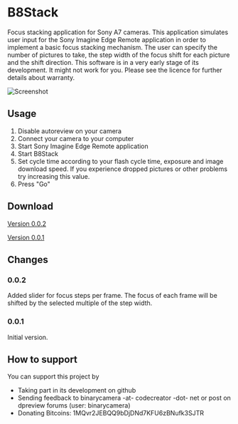 # B8Stack
Focus stacking application for Sony A7 cameras.
This application simulates user input for the Sony Imagine Edge Remote application in order to implement a basic focus stacking mechanism. The user can specify the number of pictures to take, the step width of the focus shift for each picture and the shift direction. This software is in a very early stage of its development. It might not work for you. Please see the licence for further details about warranty.

![Screenshot](https://github.com/binarycamera/b8stack/raw/master/site/screenshot.png)

## Usage
1. Disable autoreview on your camera
2. Connect your camera to your computer
3. Start Sony Imagine Edge Remote application
4. Start B8Stack
5. Set cycle time according to your flash cycle time, exposure and image download speed. If you experience dropped pictures or other problems try increasing this value.
6. Press "Go"

## Download
[Version 0.0.2](https://github.com/binarycamera/b8stack/raw/master/builds/0.0.2/B8Stack.exe)

[Version 0.0.1](https://github.com/binarycamera/b8stack/raw/master/builds/0.0.1/B8Stack.exe)

## Changes

### 0.0.2
Added slider for focus steps per frame. The focus of each frame will be shifted by the selected multiple of the step width.

### 0.0.1
Initial version.

## How to support
You can support this project by
* Taking part in its development on github
* Sending feedback to binarycamera -at- codecreator -dot- net or post on dpreview forums (user: binarycamera)
* Donating Bitcoins: 1MQvr2JEBQQ9bDjDNd7KFU6zBNufk3SJTR
